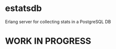 estatsdb
========

Erlang server for collecting stats in a PostgreSQL DB

WORK IN PROGRESS
================
